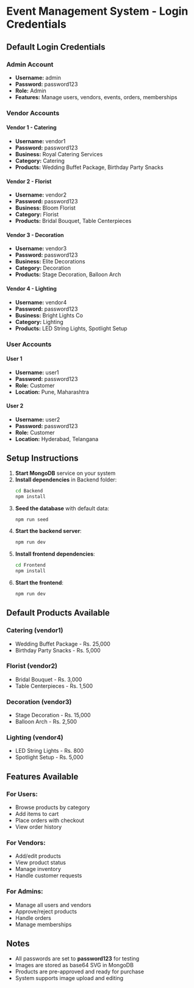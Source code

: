 # Event Management System - Login Credentials

## Default Login Credentials

### Admin Account
- **Username:** admin
- **Password:** password123
- **Role:** Admin
- **Features:** Manage users, vendors, events, orders, memberships

### Vendor Accounts

#### Vendor 1 - Catering
- **Username:** vendor1
- **Password:** password123
- **Business:** Royal Catering Services
- **Category:** Catering
- **Products:** Wedding Buffet Package, Birthday Party Snacks

#### Vendor 2 - Florist
- **Username:** vendor2
- **Password:** password123
- **Business:** Bloom Florist
- **Category:** Florist
- **Products:** Bridal Bouquet, Table Centerpieces

#### Vendor 3 - Decoration
- **Username:** vendor3
- **Password:** password123
- **Business:** Elite Decorations
- **Category:** Decoration
- **Products:** Stage Decoration, Balloon Arch

#### Vendor 4 - Lighting
- **Username:** vendor4
- **Password:** password123
- **Business:** Bright Lights Co
- **Category:** Lighting
- **Products:** LED String Lights, Spotlight Setup

### User Accounts

#### User 1
- **Username:** user1
- **Password:** password123
- **Role:** Customer
- **Location:** Pune, Maharashtra

#### User 2
- **Username:** user2
- **Password:** password123
- **Role:** Customer
- **Location:** Hyderabad, Telangana

## Setup Instructions

1. **Start MongoDB** service on your system
2. **Install dependencies** in Backend folder:
   ```bash
   cd Backend
   npm install
   ```
3. **Seed the database** with default data:
   ```bash
   npm run seed
   ```
4. **Start the backend server**:
   ```bash
   npm run dev
   ```
5. **Install frontend dependencies**:
   ```bash
   cd Frontend
   npm install
   ```
6. **Start the frontend**:
   ```bash
   npm run dev
   ```

## Default Products Available

### Catering (vendor1)
- Wedding Buffet Package - Rs. 25,000
- Birthday Party Snacks - Rs. 5,000

### Florist (vendor2)
- Bridal Bouquet - Rs. 3,000
- Table Centerpieces - Rs. 1,500

### Decoration (vendor3)
- Stage Decoration - Rs. 15,000
- Balloon Arch - Rs. 2,500

### Lighting (vendor4)
- LED String Lights - Rs. 800
- Spotlight Setup - Rs. 5,000

## Features Available

### For Users:
- Browse products by category
- Add items to cart
- Place orders with checkout
- View order history

### For Vendors:
- Add/edit products
- View product status
- Manage inventory
- Handle customer requests

### For Admins:
- Manage all users and vendors
- Approve/reject products
- Handle orders
- Manage memberships

## Notes
- All passwords are set to **password123** for testing
- Images are stored as base64 SVG in MongoDB
- Products are pre-approved and ready for purchase
- System supports image upload and editing